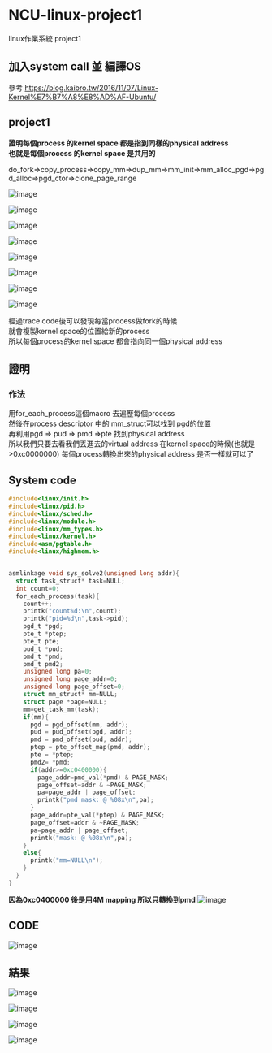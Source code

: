 # NCU-linux-project1
linux作業系統 project1
## 加入system call 並 編譯OS  
參考 https://blog.kaibro.tw/2016/11/07/Linux-Kernel%E7%B7%A8%E8%AD%AF-Ubuntu/  
## project1  
**證明每個process 的kernel space 都是指到同樣的physical address**  
**也就是每個process 的kernel space 是共用的**  

do_fork=>copy_process=>copy_mm=>dup_mm=>mm_init=>mm_alloc_pgd=>pgd_alloc=>pgd_ctor=>clone_page_range  

![image](https://github.com/fallantbell/NCU-linux-project1/blob/main/%E8%9E%A2%E5%B9%95%E6%93%B7%E5%8F%96%E7%95%AB%E9%9D%A2%202021-02-17%20110324.png)  

![image](https://github.com/fallantbell/NCU-linux-project1/blob/main/%E8%9E%A2%E5%B9%95%E6%93%B7%E5%8F%96%E7%95%AB%E9%9D%A2%202021-02-17%20110425.png)  

![image](https://github.com/fallantbell/NCU-linux-project1/blob/main/%E8%9E%A2%E5%B9%95%E6%93%B7%E5%8F%96%E7%95%AB%E9%9D%A2%202021-02-17%20110502.png)  

![image](https://github.com/fallantbell/NCU-linux-project1/blob/main/%E8%9E%A2%E5%B9%95%E6%93%B7%E5%8F%96%E7%95%AB%E9%9D%A2%202021-02-17%20110554.png)  

![image](https://github.com/fallantbell/NCU-linux-project1/blob/main/%E8%9E%A2%E5%B9%95%E6%93%B7%E5%8F%96%E7%95%AB%E9%9D%A2%202021-02-17%20110631.png)  

![image](https://github.com/fallantbell/NCU-linux-project1/blob/main/%E8%9E%A2%E5%B9%95%E6%93%B7%E5%8F%96%E7%95%AB%E9%9D%A2%202021-02-17%20110706.png)  

![image](https://github.com/fallantbell/NCU-linux-project1/blob/main/%E8%9E%A2%E5%B9%95%E6%93%B7%E5%8F%96%E7%95%AB%E9%9D%A2%202021-02-17%20110738.png)  

![image](https://github.com/fallantbell/NCU-linux-project1/blob/main/%E8%9E%A2%E5%B9%95%E6%93%B7%E5%8F%96%E7%95%AB%E9%9D%A2%202021-02-17%20110823.png)  

經過trace code後可以發現每當process做fork的時候  
就會複製kernel space的位置給新的process  
所以每個process的kernel space 都會指向同一個physical address  

## 證明  
### 作法
用for_each_process這個macro 去遍歷每個process  
然後在process descriptor 中的 mm_struct可以找到 pgd的位置  
再利用pgd => pud => pmd =>pte 找到physical address  
所以我們只要去看我們丟進去的virtual address 在kernel space的時候(也就是>0xc0000000) 每個process轉換出來的physical address 是否一樣就可以了  

## System code  
```C
#include<linux/init.h>
#include<linux/pid.h>
#include<linux/sched.h>
#include<linux/module.h>
#include<linux/mm_types.h>
#include<linux/kernel.h>
#include<asm/pgtable.h>
#include<linux/highmem.h>


asmlinkage void sys_solve2(unsigned long addr){
  struct task_struct* task=NULL;
  int count=0;
  for_each_process(task){
    count++;
    printk("count%d:\n",count);
    printk("pid=%d\n",task->pid);
    pgd_t *pgd;
    pte_t *ptep;
    pte_t pte;
    pud_t *pud;
    pmd_t *pmd;
    pmd_t pmd2;
    unsigned long pa=0;
    unsigned long page_addr=0;
    unsigned long page_offset=0;
    struct mm_struct* mm=NULL;
    struct page *page=NULL;
    mm=get_task_mm(task);
    if(mm){
      pgd = pgd_offset(mm, addr);
      pud = pud_offset(pgd, addr);
      pmd = pmd_offset(pud, addr);
      ptep = pte_offset_map(pmd, addr);
      pte = *ptep;
      pmd2= *pmd;
      if(addr>=0xc0400000){
        page_addr=pmd_val(*pmd) & PAGE_MASK;
        page_offset=addr & ~PAGE_MASK;
        pa=page_addr | page_offset;
        printk("pmd mask: @ %08x\n",pa);
      }
      page_addr=pte_val(*ptep) & PAGE_MASK;
      page_offset=addr & ~PAGE_MASK;
      pa=page_addr | page_offset;
      printk("mask: @ %08x\n",pa);
    }
    else{
      printk("mm=NULL\n");
    }
  }
}
```  
**因為0xc0400000 後是用4M mapping 所以只轉換到pmd**
![image](https://github.com/fallantbell/NCU-linux-project1/blob/main/aaa.png)  

## CODE  
![image](https://github.com/fallantbell/NCU-linux-project1/blob/main/%E8%9E%A2%E5%B9%95%E6%93%B7%E5%8F%96%E7%95%AB%E9%9D%A2%202021-02-17%20115928.png)  

## 結果
![image](https://github.com/fallantbell/NCU-linux-project1/blob/main/%E8%9E%A2%E5%B9%95%E6%93%B7%E5%8F%96%E7%95%AB%E9%9D%A2%202021-02-17%20120000.png)  

![image](https://github.com/fallantbell/NCU-linux-project1/blob/main/%E8%9E%A2%E5%B9%95%E6%93%B7%E5%8F%96%E7%95%AB%E9%9D%A2%202021-02-17%20115901.png)  

![image](https://github.com/fallantbell/NCU-linux-project1/blob/main/%E8%9E%A2%E5%B9%95%E6%93%B7%E5%8F%96%E7%95%AB%E9%9D%A2%202021-02-17%20120023.png)  

![image](https://github.com/fallantbell/NCU-linux-project1/blob/main/%E8%9E%A2%E5%B9%95%E6%93%B7%E5%8F%96%E7%95%AB%E9%9D%A2%202021-02-17%20120053.png)  

